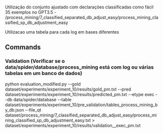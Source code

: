 Utilização do conjunto ajustado com declarações classificadas como fácil 35 exemplos no GPT3.5
    - /process_mining/7_classified_separated_db_adjust_easy/process_mining_classified_sp_db_adjustment_easy

Utilizacao uma tabela para cada log em bases diferentes

## Commands


### Validation (Verificar se o data/spider/database/process_mining está com log ou várias tabelas em um banco de dados)
python evaluation_modified.py --gold dataset/experiments/experiment_10/results/gold_pm.txt --pred dataset/experiments/experiment_10/results/predicted_pm.txt --etype exec --db data/spider/database --table dataset/experiments/experiment_10/pre_validation/tables_process_mining_by_db.json --file_qt dataset/process_mining/7_classified_separated_db_adjust_easy/process_mining_classified_sp_db_adjustment_easy.txt > dataset/experiments/experiment_10/results/validation__exec_pm.txt

